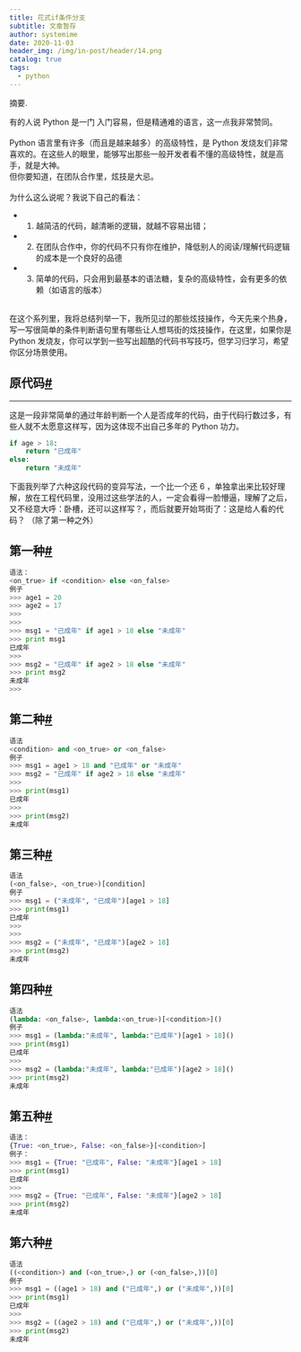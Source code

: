 ```yaml
---
title: 花式if条件分支
subtitle: 文章暂存
author: systemime
date: 2020-11-03
header_img: /img/in-post/header/14.png
catalog: true
tags:
  - python
---
```

摘要.

<!-- more -->
有的人说 Python 是一门 入门容易，但是精通难的语言，这一点我非常赞同。<br />
<br />Python 语言里有许多（而且是越来越多）的高级特性，是 Python 发烧友们非常喜欢的。在这些人的眼里，能够写出那些一般开发者看不懂的高级特性，就是高手，就是大神。<br />但你要知道，在团队合作里，炫技是大忌。<br />
<br />为什么这么说呢？我说下自己的看法：

- 1. 越简洁的代码，越清晰的逻辑，就越不容易出错；
- 2. 在团队合作中，你的代码不只有你在维护，降低别人的阅读/理解代码逻辑的成本是一个良好的品德
- 3. 简单的代码，只会用到最基本的语法糖，复杂的高级特性，会有更多的依赖（如语言的版本）


<br />在这个系列里，我将总结列举一下，我所见过的那些炫技操作，今天先来个热身，写一写很简单的条件判断语句里有哪些让人想骂街的炫技操作，在这里，如果你是 Python 发烧友，你可以学到一些写出超酷的代码书写技巧，但学习归学习，希望你区分场景使用。
<a name="TEY7X"></a>
## 原代码[#](https://www.cnblogs.com/wongbingming/p/12604421.html#idx_0)

---

这是一段非常简单的通过年龄判断一个人是否成年的代码，由于代码行数过多，有些人就不太愿意这样写，因为这体现不出自己多年的 Python 功力。
```python
if age > 18:
    return "已成年"
else:
    return "未成年"
```
下面我列举了六种这段代码的变异写法，一个比一个还 6 ，单独拿出来比较好理解，放在工程代码里，没用过这些学法的人，一定会看得一脸懵逼，理解了之后，又不经意大呼：卧槽，还可以这样写？，而后就要开始骂街了：这是给人看的代码？ （除了第一种之外）
<a name="idx_1"></a>
## 第一种[#](https://www.cnblogs.com/wongbingming/p/12604421.html#idx_1)
```python
语法：
<on_true> if <condition> else <on_false> 
例子
>>> age1 = 20
>>> age2 = 17
>>> 
>>> 
>>> msg1 = "已成年" if age1 > 18 else "未成年"
>>> print msg1
已成年
>>> 
>>> msg2 = "已成年" if age2 > 18 else "未成年"
>>> print msg2
未成年
>>>
```
<a name="idx_2"></a>
## 第二种[#](https://www.cnblogs.com/wongbingming/p/12604421.html#idx_2)
```python
语法
<condition> and <on_true> or <on_false>
例子
>>> msg1 = age1 > 18 and "已成年" or "未成年"
>>> msg2 = "已成年" if age2 > 18 else "未成年"
>>> 
>>> print(msg1)
已成年
>>> 
>>> print(msg2)
未成年
```
<a name="idx_3"></a>
## 第三种[#](https://www.cnblogs.com/wongbingming/p/12604421.html#idx_3)
```python
语法
(<on_false>, <on_true>)[condition]
例子
>>> msg1 = ("未成年", "已成年")[age1 > 18]
>>> print(msg1)
已成年
>>> 
>>> 
>>> msg2 = ("未成年", "已成年")[age2 > 18]
>>> print(msg2)
未成年
```
<a name="idx_4"></a>
## 第四种[#](https://www.cnblogs.com/wongbingming/p/12604421.html#idx_4)
```python
语法
(lambda: <on_false>, lambda:<on_true>)[<condition>]()
例子
>>> msg1 = (lambda:"未成年", lambda:"已成年")[age1 > 18]()
>>> print(msg1)
已成年
>>> 
>>> msg2 = (lambda:"未成年", lambda:"已成年")[age2 > 18]()
>>> print(msg2)
未成年
```
<a name="idx_5"></a>
## 第五种[#](https://www.cnblogs.com/wongbingming/p/12604421.html#idx_5)
```python
语法：
{True: <on_true>, False: <on_false>}[<condition>]
例子：
>>> msg1 = {True: "已成年", False: "未成年"}[age1 > 18]
>>> print(msg1)
已成年
>>> 
>>> msg2 = {True: "已成年", False: "未成年"}[age2 > 18]
>>> print(msg2)
未成年
```
<a name="idx_6"></a>
## 第六种[#](https://www.cnblogs.com/wongbingming/p/12604421.html#idx_6)
```python
语法
((<condition>) and (<on_true>,) or (<on_false>,))[0]
例子
>>> msg1 = ((age1 > 18) and ("已成年",) or ("未成年",))[0]
>>> print(msg1)
已成年
>>> 
>>> msg2 = ((age2 > 18) and ("已成年",) or ("未成年",))[0]
>>> print(msg2)
未成年
```


